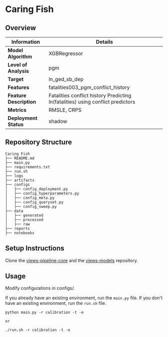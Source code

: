 # Caring Fish 
## Overview


| Information         | Details                        |
|---------------------|--------------------------------|
| **Model Algorithm** | XGBRegressor                  |
| **Level of Analysis** | pgm            |
| **Target**         | ln_ged_sb_dep |
| **Features**       |  fatalities003_pgm_conflict_history   |
| **Feature Description**       |  Fatalities conflict history Predicting ln(fatalities) using conflict predictors    |
| **Metrics**       |  RMSLE, CRPS    |
| **Deployment Status**       |  shadow    |

## Repository Structure

```
Caring Fish
├── README.md
├── main.py
├── requirements.txt
├── run.sh
├── logs
├── artifacts
├── configs
│   ├── config_deployment.py
│   ├── config_hyperparameters.py
│   ├── config_meta.py
│   ├── config_queryset.py
│   ├── config_sweep.py
├── data
│   ├── generated
│   ├── processed
│   ├── raw
├── reports
├── notebooks
```

## Setup Instructions

Clone the [views-pipeline-core](https://github.com/views-platform/views-pipeline-core) and the [views-models](https://github.com/views-platform/views-models) repository.


## Usage
Modify configurations in configs/.

If you already have an existing environment, run the `main.py` file. If you don't have an existing environment, run the `run.sh` file. 

```
python main.py -r calibration -t -e

or

./run.sh -r calibration -t -e
```


